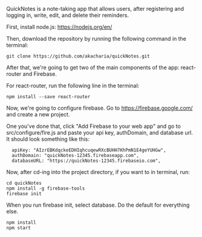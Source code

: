 QuickNotes is a note-taking app that allows users, after registering and logging
in, write, edit, and delete their reminders.

First, install node.js:  https://nodejs.org/en/

Then, download the repository by running the following command in the terminal:  
```
git clone https://github.com/akacharia/quickNotes.git
```
After that, we're going to get two of the main components of the app: react-router
and Firebase.

For react-router, run the following line in the terminal:
```
npm install --save react-router
```
Now, we're going to configure firebase. Go to https://firebase.google.com/ and
create a new project.

One you've done that, click "Add Firebase to your web app" and
go to src/configure/fire.js and paste your api key, authDomain, and database url.
It should look something like this:

```
  apiKey: "AIzrEBKdqckeEDHIqhcuqewRXcBUHH7KhPmN1E4geYUHGw",
  authDomain: "quickNotes-12345.firebaseapp.com",
  databaseURL: "https://quickNotes-12345.firebaseio.com",
```
Now, after cd-ing into the project directory, if you want to in terminal, run:
```
cd quickNotes
npm install -g firebase-tools
firebase init
```
When you run firebase init, select database. Do the default for everything else. 

```
npm install
npm start
```
